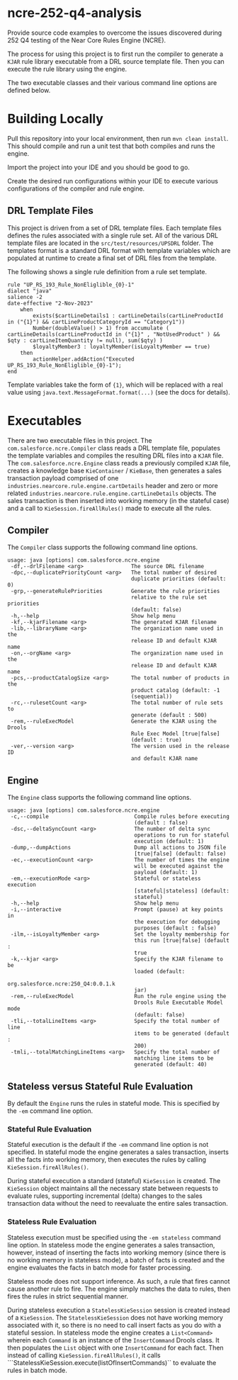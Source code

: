 # ncre-252-q4-analysis
Provide source code examples to overcome the issues discovered during 252 Q4 testing of the Near Core Rules Engine (NCRE).

The process for using this project is to first run the compiler to generate a ```KJAR``` rule library executable from a DRL source template file.  Then you can execute the rule library using the engine.

The two executable classes and their various command line options are defined below.

# Building Locally
Pull this repository into your local environment, then run ```mvn clean install```.  This should compile and run a unit test that both compiles and runs the engine.

Import the project into your IDE and you should be good to go.

Create the desired run configurations within your IDE to execute various configurations of the compiler and rule engine.

## DRL Template Files
This project is driven from a set of DRL template files.  Each template files defines the rules associated with a single rule set.  All of the various DRL template files are located in the ```src/test/resources/UPSDRL``` folder.  The templates format is a standard DRL format with template variables which are populated at runtime to create a final set of DRL files from the template.

The following shows a single rule definition from a rule set template.

```
rule "UP_RS_193_Rule_NonEliglible_{0}-1"
dialect "java"
salience -2
date-effective "2-Nov-2023"
    when
        exists($cartLineDetails1 : cartLineDetails(cartLineProductId in ("{1}") && cartLineProductCategoryId == "Category1"))
        Number(doubleValue() > 1) from accumulate ( cartLineDetails(cartLineProductId in ("{1}" , "NotUsedProduct" ) && $qty : cartLineItemQuantity != null), sum($qty) )
        $loyaltyMember3 : loyaltyMember(isLoyaltyMember == true)
    then
        actionHelper.addAction("Executed UP_RS_193_Rule_NonEliglible_{0}-1");
end
```

Template variables take the form of ```{1}```, which will be replaced with a real value using ```java.text.MessageFormat.format(...)``` (see the docs for details).

# Executables
There are two executable files in this project.  The ```com.salesforce.ncre.Compiler``` class reads a DRL template file, populates the template variables and compiles the resulting DRL files into a ```KJAR``` file. The ```com.salesforce.ncre.Engine``` class reads a previously compiled ```KJAR``` file, creates a knowledge base ```KieContainer``` / ```KieBase```, then generates a sales transaction payload comprised of one ```industries.nearcore.rule.engine.cartDetails``` header and zero or more related ```industries.nearcore.rule.engine.cartLineDetails``` objects.  The sales transaction is then inserted into working memory (in the stateful case) and a call to ```KieSession.fireAllRules()``` made to execute all the rules.

## Compiler
The ```Compiler``` class supports the following command line options.

```
usage: java [options] com.salesforce.ncre.engine
 -df,--drlFilename <arg>               The source DRL filename
 -dpc,--duplicatePriorityCount <arg>   The total number of desired
                                       duplicate priorities (default: 0)
 -grp,--generateRulePriorities         Generate the rule priorities
                                       relative to the rule set priorities
                                       (default: false)
 -h,--help                             Show help menu
 -kf,--kjarFilename <arg>              The generated KJAR filename
 -lib,--libraryName <arg>              The organization name used in the
                                       release ID and default KJAR name
 -on,--orgName <arg>                   The organization name used in the
                                       release ID and default KJAR name
 -pcs,--productCatalogSize <arg>       The total number of products in the
                                       product catalog (default: -1
                                       (sequential))
 -rc,--rulesetCount <arg>              The total number of rule sets to
                                       generate (default : 500)
 -rem,--ruleExecModel                  Generate the KJAR using the Drools
                                       Rule Exec Model [true|false]
                                       (default : true)
 -ver,--version <arg>                  The version used in the release ID
                                       and default KJAR name
```

## Engine
The ```Engine``` class supports the following command line options.

```
usage: java [options] com.salesforce.ncre.engine
 -c,--compile                           Compile rules before executing
                                        (default : false)
 -dsc,--deltaSyncCount <arg>            The number of delta sync
                                        operations to run for stateful
                                        execution (default: 1)
 -dump,--dumpActions                    Dump all actions to JSON file
                                        [true|false] (default: false)
 -ec,--executionCount <arg>             The number of times the engine
                                        will be executed against the
                                        payload (default: 1)
 -em,--executionMode <arg>              Stateful or stateless execution
                                        [stateful|stateless] (default:
                                        stateful)
 -h,--help                              Show help menu
 -i,--interactive                       Prompt (pause) at key points in
                                        the execution for debugging
                                        purposes (default : false)
 -ilm,--isLoyaltyMember <arg>           Set the loyalty membership for
                                        this run [true|false] (default :
                                        true
 -k,--kjar <arg>                        Specify the KJAR filename to be
                                        loaded (default:
                                        org.salesforce.ncre:250_Q4:0.0.1.k
                                        jar)
 -rem,--ruleExecModel                   Run the rule engine using the
                                        Drools Rule Executable Model mode
                                        (default: false)
 -tli,--totalLineItems <arg>            Specify the total number of line
                                        items to be generated (default :
                                        200)
 -tmli,--totalMatchingLineItems <arg>   Specify the total number of
                                        matching line items to be
                                        generated (default: 40)
```

## Stateless versus Stateful Rule Evaluation
By default the ```Engine``` runs the rules in stateful mode.  This is specified by the ```-em``` command line option.

### Stateful Rule Evaluation
Stateful execution is the default if the ```-em``` command line option is not specified.  In stateful mode the engine generates a sales transaction, inserts all the facts into working memory, then executes the rules by calling ```KieSession.fireAllRules()```.

During stateful execution a standard (stateful) ```KieSession``` is created.  The ```KieSession``` object maintains all the necessary state between requests to evaluate rules, supporting incremental (delta) changes to the sales transaction data without the need to reevaluate the entire sales transaction.

### Stateless Rule Evaluation
Stateless execution must be specified using the ```-em stateless``` command line option.  In stateless mode the engine generates a sales transaction, however, instead of inserting the facts into working memory (since there is no working memory in stateless mode), a batch of facts is created and the engine evaluates the facts in batch mode for faster processing.

Stateless mode does not support inference.  As such, a rule that fires cannot cause another rule to fire.  The engine simply matches the data to rules, then fires the rules in strict sequential manner.

During stateless execution a ```StatelessKieSession``` session is created instead of a ```KieSession```.  The ```StatelessKieSession``` does not have working memory associated with it, so there is no need to call insert facts as you do with a stateful session.  In stateless mode the engine creates a ```List<Command>``` wherein each ```Command``` is an instance of the ```InsertCommand``` Drools class.  It then populates the ```List``` object with one ```InsertCommand``` for each fact.  Then instead of calling ```KieSession.fireAllRules()```, it calls ```StatelessKieSession.execute(listOfInsertCommands)`` to evaluate the rules in batch mode.
